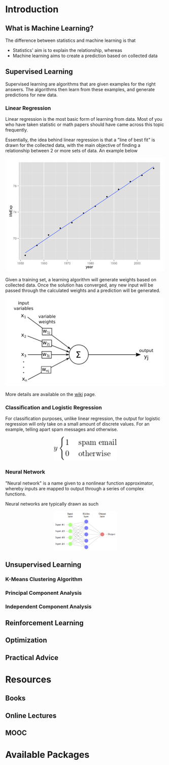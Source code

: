 # Introduction
## What is Machine Learning?
The difference between statistics and machine learning is that 
  - Statistics' aim is to explain the relationship, whereas
  - Machine learning aims to create a prediction based on collected data

## Supervised Learning 
Supervised learning are algorithms that are given examples for the right answers. The algorithms then learn from these examples, and generate predictions for new data.

### Linear Regression
Linear regression is the most basic form of learning from data. Most of you who have taken statistic or math papers should have came across this topic frequently. 

Essentially, the idea behind linear regression is that a "line of best fit" is drawn for the collected data, with the main objective of finding a relationship between 2 or more sets of data. An example below
<p align="center">
<img src="https://github.com/UOADataScience/machine-learning-tutorial/blob/master/images/regression.png" width="500">
</p>
<!-- ![alt text](https://github.com/UOADataScience/machine-learning-tutorial/blob/master/images/regression.png "Linear Regression") -->

Given a training set, a learning algorithm will generate weights based on collected data. Once the solution has converged, any new input will be passed through the calculated weights and a prediction will be generated.
<p align="center">
<img src="https://github.com/UOADataScience/machine-learning-tutorial/blob/master/images/regression_inout.png" width="500">
</p>
<!-- ![alt text](https://github.com/UOADataScience/machine-learning-tutorial/blob/master/images/regression_inout.png "Mapping from Input to Output") -->

More details are available on the [wiki](https://en.wikipedia.org/wiki/Linear_regression) page.

### Classification and Logistic Regression
For classification purposes, unlike linear regression, the output for logistic regression will only take on a small amount of discrete values. For an example, telling apart spam messages and otherwise.
<p align="center">
<img src="https://github.com/UOADataScience/machine-learning-tutorial/blob/master/images/classification.png" width="200">
</p>

### Neural Network
"Neural network" is a name given to a nonlinear function approximator, whereby inputs are mapped to output through a series of complex functions. 

Neural networks are typically drawn as such
<p align="center">
<img src="https://github.com/UOADataScience/machine-learning-tutorial/blob/master/images/neural_network.png" width="200">
</p>

## Unsupervised Learning
### K-Means Clustering Algorithm
### Principal Component Analysis
### Independent Component Analysis
## Reinforcement Learning
## Optimization
## Practical Advice
# Resources
## Books
## Online Lectures
## MOOC
# Available Packages